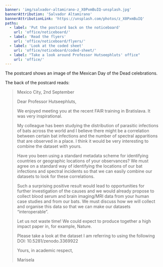 ```yaml
---
banner: 'img/salvador-altamirano-z_X0PxmBuIQ-unsplash.jpg'
bannerAttribution: 'Salvador Altamirano'
bannerAttributionLink: 'https://unsplash.com/photos/z_X0PxmBuIQ'
paths:
  - label: 'Put the postcard back on the noticeboard'
    url: 'office/noticeboard/'
  - label: 'Read the flyers'
    url: 'office/noticeboard/flyers/'
  - label: 'Look at the coded sheet'
    url: 'office/noticeboard/coded-sheet/'
  - label: "Take a look around Professor Hutseephluts' office"
    url: 'office/'
---
```


The postcard shows an image of the Mexican Day of the Dead celebrations.

The back of the postcard reads:

> Mexico City, 2nd September
>
> Dear Professor Hutseephluts,
>
> We enjoyed meeting you at the recent FAIR training in Bratislava. It was very
> inspirational.
>
> My colleague has been studying the distribution of parasitic infections of
> bats across the world and I believe there might be a correlation between
> certain bat infections and the number of spectral apparitions that are
> observed in a place. I think it would be very interesting to combine the
> dataset with yours.
>
> Have you been using a standard metadata scheme for identifying countries or
> geographic locations of your observances? We must agree on a standard way of
> identifying the locations of our bat infections and spectral incidents so
> that we can easily combine our datasets to look for these correlations.
>
> Such a surprising positive result would lead to opportunities for further
> investigation of the causes and we would already propose to collect blood
> serum and brain imaging/MRI data from your human case studies and from our
> bats. We must discuss how we will collect and organise this data so that we
> can make our datasets “interoperable”.
>
> Let us not waste time! We could expect to produce together a high impact
> paper in, for example, Nature.
>
> Please take a look at the dataset I am referring to using the following DOI:
> 10.5281/zenodo.3369922
>
> Yours, in academic respect,
>
> Marisela

